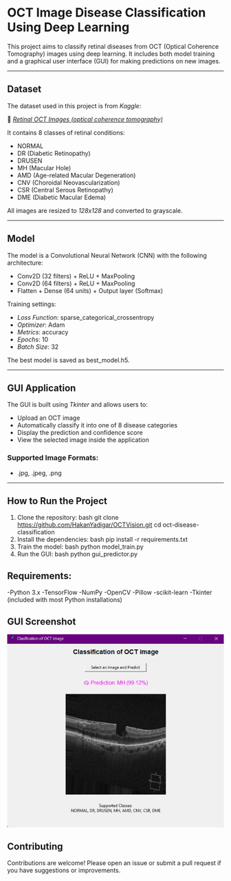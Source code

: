 # OCT Image Disease Classification Using Deep Learning

This project aims to classify retinal diseases from OCT (Optical Coherence Tomography) images using deep learning. It includes both model training and a graphical user interface (GUI) for making predictions on new images.

---

## Dataset

The dataset used in this project is from *Kaggle*:

🔗 *[Retinal OCT Images (optical coherence tomography)](https://www.kaggle.com/datasets/obulisainaren/retinal-oct-c8)*

It contains 8 classes of retinal conditions:

- NORMAL
- DR (Diabetic Retinopathy)
- DRUSEN
- MH (Macular Hole)
- AMD (Age-related Macular Degeneration)
- CNV (Choroidal Neovascularization)
- CSR (Central Serous Retinopathy)
- DME (Diabetic Macular Edema)

All images are resized to *128x128* and converted to grayscale.

---

## Model

The model is a Convolutional Neural Network (CNN) with the following architecture:

- Conv2D (32 filters) + ReLU + MaxPooling
- Conv2D (64 filters) + ReLU + MaxPooling
- Flatten + Dense (64 units) + Output layer (Softmax)

Training settings:

- *Loss Function*: sparse_categorical_crossentropy
- *Optimizer*: Adam
- *Metrics*: accuracy
- *Epochs*: 10
- *Batch Size*: 32

The best model is saved as best_model.h5.

---

## GUI Application

The GUI is built using *Tkinter* and allows users to:

- Upload an OCT image
- Automatically classify it into one of 8 disease categories
- Display the prediction and confidence score
- View the selected image inside the application

### Supported Image Formats:
- .jpg, .jpeg, .png

---

## How to Run the Project

1. Clone the repository:
   bash
   git clone https://github.com/HakanYadigar/OCTVision.git
   cd oct-disease-classification
2. Install the dependencies:
   bash
   pip install -r requirements.txt
3. Train the model:
   bash
   python model_train.py
4. Run the GUI:
   bash
   python gui_predictor.py

## Requirements:

-Python 3.x
-TensorFlow
-NumPy
-OpenCV
-Pillow
-scikit-learn
-Tkinter (included with most Python installations)

 
 ## GUI Screenshot
![GUI Screenshot](screenshot/GUI.jpg)

## Contributing
Contributions are welcome! Please open an issue or submit a pull request if you have suggestions or improvements.
